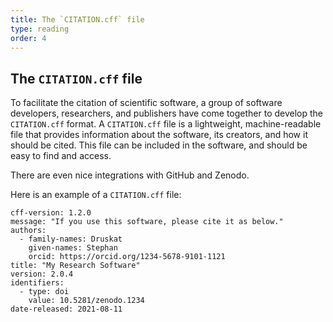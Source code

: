 ```yaml
---
title: The `CITATION.cff` file
type: reading
order: 4
---
```


## The `CITATION.cff` file

To facilitate the citation of scientific software, a group of software developers, researchers, and publishers have come together to develop the `CITATION.cff` format. A `CITATION.cff` file is a lightweight, machine-readable file that provides information about the software, its creators, and how it should be cited. This file can be included in the software, and should be easy to find and access.

There are even nice integrations with GitHub and Zenodo. 

Here is an example of a `CITATION.cff` file:

```
cff-version: 1.2.0
message: "If you use this software, please cite it as below."
authors:
  - family-names: Druskat
    given-names: Stephan
    orcid: https://orcid.org/1234-5678-9101-1121
title: "My Research Software"
version: 2.0.4
identifiers:
  - type: doi
    value: 10.5281/zenodo.1234
date-released: 2021-08-11
```
